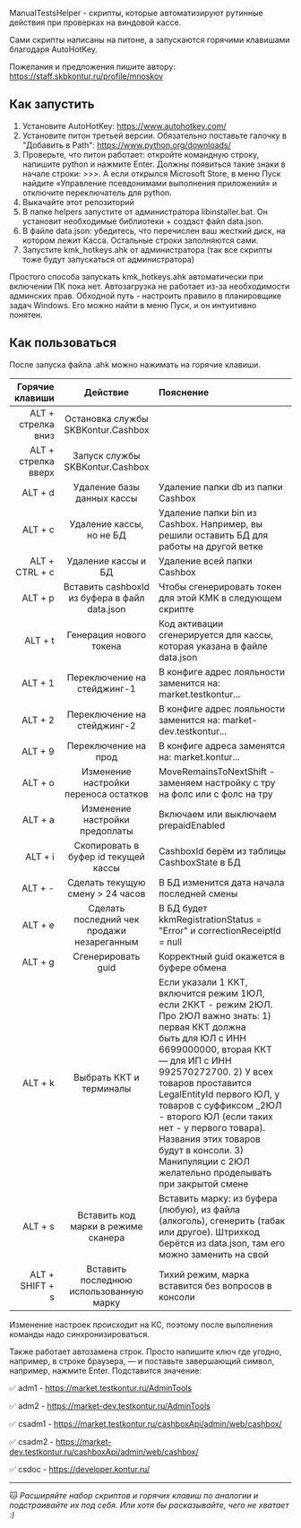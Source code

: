ManualTestsHelper - скрипты, которые автоматизируют рутинные действия при проверках на виндовой кассе. 

Сами скрипты написаны на питоне, а запускаются горячими клавишами благодаря AutoHotKey.

Пожелания и предложения пишите автору: https://staff.skbkontur.ru/profile/mnoskov

## Как запустить

1. Установите AutoHotKey: https://www.autohotkey.com/
2. Установите питон третьей версии. Обязательно поставьте галочку в "Добавить в Path": https://www.python.org/downloads/
3. Проверьте, что питон работает: откройте командную строку, напишите python и нажмите Enter. Должны появиться такие знаки в начале строки: >>>. А если открылся Microsoft Store, в меню Пуск найдите «Управление псевдонимами выполнения приложений» и отключите переключатель для python.
3. Выкачайте этот репозиторий 
4. В папке helpers запустите от администратора libinstaller.bat. Он установит необходимые библиотеки + создаст файл data.json.
5. В файле data.json: убедитесь, что перечислен ваш жесткий диск, на котором лежит Касса. Остальные строки заполняются сами.
6. Запустите kmk_hotkeys.ahk от администратора (так все скрипты тоже будут запускаться от администратора)

Простого способа запускать kmk_hotkeys.ahk автоматически при включении ПК пока нет. Автозагрузка не работает из-за необходимости админских прав. Обходной путь - настроить правило в планировщике задач Windows. Его можно найти в меню Пуск, и он интуитивно понятен.

## Как пользоваться

После запуска файла .ahk можно нажимать на горячие клавиши.

| Горячие клавиши | Действие | Пояснение|
|----:|:----:|:----------|
|ALT + стрелка вниз  | Остановка службы SKBKontur.Cashbox |  |
|ALT + стрелка вверх | Запуск службы SKBKontur.Cashbox |  |
|ALT + d |Удаление базы данных кассы | Удаление папки db из папки Cashbox |
|ALT + c | Удаление кассы, но не БД | Удаление папки bin из Cashbox. Например, вы решили оставить БД для работы на другой ветке |
|ALT + CTRL + c | Удаление кассы и БД | Удаление всей папки Cashbox | 
|ALT + p | Вставить cashboxId из буфера в файл data.json | Чтобы сгенерировать токен для этой КМК в следующем скрипте |
|ALT + t| Генерация нового токена| Код активации сгенерируется для кассы, которая указана в файле data.json |
|ALT + 1| Переключение на стейджинг-1 | В конфиге адрес лояльности заменится на: market.testkontur... |
|ALT + 2 | Переключение на стейджинг-2  | В конфиге адрес лояльности заменится на: market-dev.testkontur... |
|ALT + 9 | Переключение на прод  | В конфиге адреса заменятся на: market.kontur... |
|ALT + o | Изменение настройки переноса остатков | MoveRemainsToNextShift - заменяем настройку с тру на фолс или с фолс на тру |
|ALT + a | Изменение настройки предоплаты | Включаем или выключаем prepaidEnabled |
|ALT + i | Скопировать в буфер id текущей кассы | CashboxId берём из таблицы CashboxState в БД |
|ALT + - | Сделать текущую смену > 24 часов | В БД изменится дата начала последней смены |
|ALT + e | Сделать последний чек продажи незареганным | В БД будет kkmRegistrationStatus = "Error"  и correctionReceiptId = null |
|ALT + g | Сгенерировать guid | Корректный guid окажется в буфере обмена |
|ALT + k | Выбрать ККТ и терминалы | Если указали 1 ККТ, включится режим 1ЮЛ, если 2ККТ - режим 2ЮЛ. Про 2ЮЛ важно знать:  1) первая ККТ должна быть для ЮЛ с ИНН 6699000000, вторая ККТ — для ИП с ИНН 992570272700. 2) У всех товаров проставится LegalEntityId первого ЮЛ, у товаров с суффиксом _2ЮЛ - второго ЮЛ (если таких нет - у первого товара). Названия этих товаров будут в консоли. 3) Манипуляции с 2ЮЛ желательно проделывать при закрытой смене|
|ALT + s | Вставить код марки в режиме сканера | Вставить марку: из буфера (любую), из файла (алкоголь), сгенерить (табак или другое). Штрихкод берётся из data.json, там его можно заменить на свой|
|ALT + SHIFT + s | Вставить последнюю использованную марку | Тихий режим, марка вставится без вопросов в консоли |

Изменение настроек происходит на КС, поэтому после выполнения команды надо синхронизироваться.

Также работает автозамена строк. Просто напишите ключ где угодно, например, в строке браузера, — и поставьте завершающий символ, например, нажмите Enter. 
Подставится значение:

:white_check_mark: adm1 - https://market.testkontur.ru/AdminTools

:white_check_mark: adm2 - https://market-dev.testkontur.ru/AdminTools

:white_check_mark: csadm1 - https://market.testkontur.ru/cashboxApi/admin/web/cashbox/

:white_check_mark: csadm2 - https://market-dev.testkontur.ru/cashboxApi/admin/web/cashbox/

:white_check_mark: csdoc - https://developer.kontur.ru/


____

:cat: *Расширяйте набор скриптов и горячих клавиш по аналогии и подстраивайте их под себя. 
Или хотя бы расказывайте, чего не хватает :)* 

